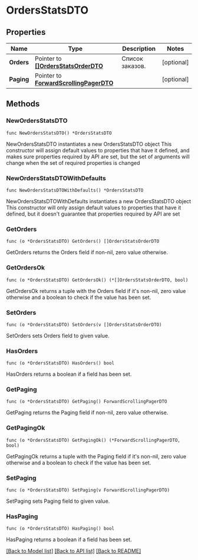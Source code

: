 # OrdersStatsDTO

## Properties

Name | Type | Description | Notes
------------ | ------------- | ------------- | -------------
**Orders** | Pointer to [**[]OrdersStatsOrderDTO**](OrdersStatsOrderDTO.md) | Список заказов. | [optional] 
**Paging** | Pointer to [**ForwardScrollingPagerDTO**](ForwardScrollingPagerDTO.md) |  | [optional] 

## Methods

### NewOrdersStatsDTO

`func NewOrdersStatsDTO() *OrdersStatsDTO`

NewOrdersStatsDTO instantiates a new OrdersStatsDTO object
This constructor will assign default values to properties that have it defined,
and makes sure properties required by API are set, but the set of arguments
will change when the set of required properties is changed

### NewOrdersStatsDTOWithDefaults

`func NewOrdersStatsDTOWithDefaults() *OrdersStatsDTO`

NewOrdersStatsDTOWithDefaults instantiates a new OrdersStatsDTO object
This constructor will only assign default values to properties that have it defined,
but it doesn't guarantee that properties required by API are set

### GetOrders

`func (o *OrdersStatsDTO) GetOrders() []OrdersStatsOrderDTO`

GetOrders returns the Orders field if non-nil, zero value otherwise.

### GetOrdersOk

`func (o *OrdersStatsDTO) GetOrdersOk() (*[]OrdersStatsOrderDTO, bool)`

GetOrdersOk returns a tuple with the Orders field if it's non-nil, zero value otherwise
and a boolean to check if the value has been set.

### SetOrders

`func (o *OrdersStatsDTO) SetOrders(v []OrdersStatsOrderDTO)`

SetOrders sets Orders field to given value.

### HasOrders

`func (o *OrdersStatsDTO) HasOrders() bool`

HasOrders returns a boolean if a field has been set.

### GetPaging

`func (o *OrdersStatsDTO) GetPaging() ForwardScrollingPagerDTO`

GetPaging returns the Paging field if non-nil, zero value otherwise.

### GetPagingOk

`func (o *OrdersStatsDTO) GetPagingOk() (*ForwardScrollingPagerDTO, bool)`

GetPagingOk returns a tuple with the Paging field if it's non-nil, zero value otherwise
and a boolean to check if the value has been set.

### SetPaging

`func (o *OrdersStatsDTO) SetPaging(v ForwardScrollingPagerDTO)`

SetPaging sets Paging field to given value.

### HasPaging

`func (o *OrdersStatsDTO) HasPaging() bool`

HasPaging returns a boolean if a field has been set.


[[Back to Model list]](../README.md#documentation-for-models) [[Back to API list]](../README.md#documentation-for-api-endpoints) [[Back to README]](../README.md)


